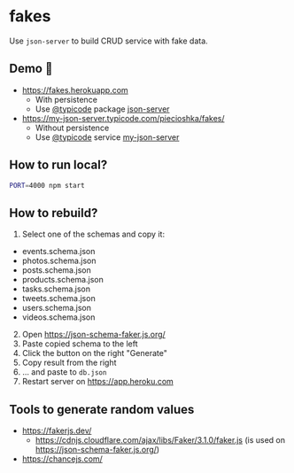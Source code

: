 # fakes

Use `json-server` to build CRUD service with fake data.

## Demo 🚀

* <https://fakes.herokuapp.com>
  * With persistence
  * Use [@typicode](https://github.com/typicode/) package [json-server](https://github.com/typicode/json-server)
* <https://my-json-server.typicode.com/piecioshka/fakes/>
  * Without persistence
  * Use [@typicode](https://github.com/typicode/) service [my-json-server](https://my-json-server.typicode.com)

## How to run local?

```bash
PORT=4000 npm start
```

## How to rebuild?

1. Select one of the schemas and copy it:
  + events.schema.json
  + photos.schema.json
  + posts.schema.json
  + products.schema.json
  + tasks.schema.json
  + tweets.schema.json
  + users.schema.json
  + videos.schema.json
2. Open https://json-schema-faker.js.org/
3. Paste copied schema to the left
4. Click the button on the right "Generate"
5. Copy result from the right
6. ... and paste to `db.json`
7. Restart server on https://app.heroku.com

## Tools to generate random values

* https://fakerjs.dev/
  + https://cdnjs.cloudflare.com/ajax/libs/Faker/3.1.0/faker.js (is used on https://json-schema-faker.js.org/)
* https://chancejs.com/
